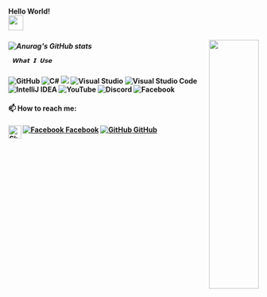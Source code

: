 <h4> Hello World! <div align="top"> <img src="https://raw.githubusercontent.com/iampavangandhi/iampavangandhi/master/gifs/Hi.gif" width="30px"></h4> 
 <h5> <img align="right" src="https://media.giphy.com/media/26AHqZycSplGWWPAI/giphy.gif" width="100" height="500" /> <h5>
  
  
 ![Anurag's GitHub stats](https://github-readme-stats.vercel.app/api?username=jelev123&show_icons=true&theme=tokyonight)
  
  
  
     𝗪𝗵𝗮𝘁 𝗜 𝗨𝘀𝗲 
  <h4> <img alt="GitHub" src="https://img.shields.io/badge/github-%23121011.svg?style=for-the-badge&logo=github&logoColor=white"/> 
 <img alt="C#" src="https://img.shields.io/badge/c%23-%23239120.svg?style=for-the-badge&logo=c-sharp&logoColor=white"/> <img alr="Microsoft" src="https://img.shields.io/badge/Microsoft-0078D4?style=for-the-badge&logo=microsoft&logoColor=white" /> <img alt="Visual Studio" src="https://img.shields.io/badge/VisualStudio-5C2D91.svg?style=for-the-badge&logo=visual-studio&logoColor=white"/> <img alt="Visual Studio Code" src="https://img.shields.io/badge/VisualStudioCode-0078d7.svg?style=for-the-badge&logo=visual-studio-code&logoColor=white"/> <img alt="IntelliJ IDEA" src="https://img.shields.io/badge/IntelliJIDEA-000000.svg?style=for-the-badge&logo=intellij-idea&logoColor=white"/> 
  <img alt="YouTube" src="https://img.shields.io/badge/<handle>-%23FF0000.svg?style=for-the-badge&logo=YouTube&logoColor=white"/> 
  <img alt="Discord" src="https://img.shields.io/badge/%3CServer%3E-%237289DA.svg?style=for-the-badge&logo=discord&logoColor=white"/> 
  <img alt="Facebook" src="https://img.shields.io/badge/Facebook-%231877F2.svg?style=for-the-badge&logo=Facebook&logoColor=white"/> <h4>
 

<h4>📫 How to reach me:<h4>
  
[![Facebook](http://i.imgur.com/fep1WsG.png) Facebook](https://www.facebook.com/julien.jelev.5)
 [![GitHub](https://i.stack.imgur.com/tskMh.png) GitHub](https://github.com/Jelev123)
  <a href="mailto:julienjelev2@gmail.com">
    <img align="left" alt="Shubhamdeep Jha | Gmail" width="26px" src="https://github.com/TheDudeThatCode/TheDudeThatCode/blob/master/Assets/Gmail.svg" />
  </a>


                                                                                                                          







